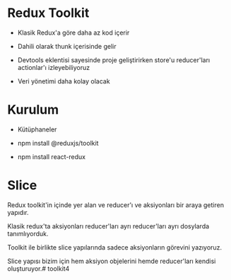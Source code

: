 # Redux Toolkit 

- Klasik Redux'a göre daha az kod içerir

- Dahili olarak thunk içerisinde gelir 

- Devtools eklentisi sayesinde proje geliştirirken 
store'u reducer'ları actionlar'ı 
izleyebiliyoruz

- Veri yönetimi daha kolay olacak

# Kurulum 

- Kütüphaneler

- npm install @reduxjs/toolkit

- npm install react-redux


# Slice 

Redux toolkit'in içinde yer alan ve 
reducer'ı ve aksiyonları bir araya getiren yapıdır.

Klasik redux'ta aksiyonları reducer'ları ayrı 
reducer'ları ayrı dosylarda tanımlıyorduk.

Toolkit ile birlikte slice yapılarında sadece 
aksiyonların görevini yazıyoruz.

Slice yapısı bizim için hem aksiyon objelerini 
hemde reducer'ları kendisi oluşturuyor.# toolkit4
